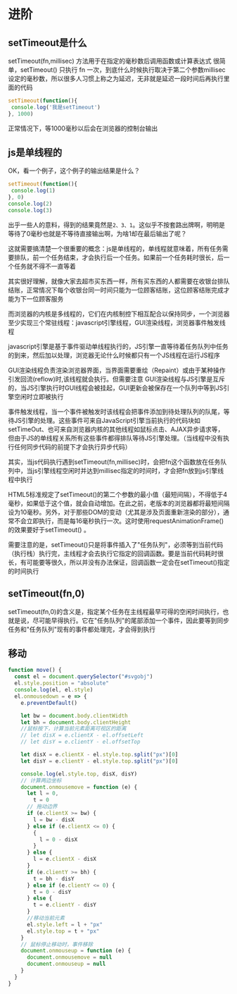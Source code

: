 # 进阶



## setTimeout是什么

setTimeout(fn,millisec) 方法用于在指定的毫秒数后调用函数或计算表达式
很简单，setTimeout() 只执行 fn 一次，到底什么时候执行取决于第二个参数millisec设定的毫秒数，所以很多人习惯上称之为延迟，无非就是延迟一段时间后再执行里面的代码

```js
setTimeout(function(){
 console.log('我是setTimeout')
}, 1000)
```

正常情况下，等1000毫秒以后会在浏览器的控制台输出

## js是单线程的

OK，看一个例子，这个例子的输出结果是什么？

```js
setTimeout(function(){
 console.log(1)
}, 0)
console.log(2)
console.log(3)
```

出乎一些人的意料，得到的结果竟然是`2、3、1`。这似乎不按套路出牌啊，明明是等待了0毫秒也就是不等待直接输出啊，为啥1却在最后输出了呢？

这就需要搞清楚一个很重要的概念：js是单线程的，单线程就意味着，所有任务需要排队，前一个任务结束，才会执行后一个任务。如果前一个任务耗时很长，后一个任务就不得不一直等着

其实很好理解，就像大家去超市买东西一样，所有买东西的人都需要在收银台排队结账，正常情况下每个收银台同一时间只能为一位顾客结账，这位顾客结账完成才能为下一位顾客服务

而浏览器的内核是多线程的，它们在内核制控下相互配合以保持同步，一个浏览器至少实现三个常驻线程：javascript引擎线程，GUI渲染线程，浏览器事件触发线程

javascript引擎是基于事件驱动单线程执行的，JS引擎一直等待着任务队列中任务的到来，然后加以处理，浏览器无论什么时候都只有一个JS线程在运行JS程序

GUI渲染线程负责渲染浏览器界面，当界面需要重绘（Repaint）或由于某种操作引发回流(reflow)时,该线程就会执行。但需要注意 GUI渲染线程与JS引擎是互斥的，当JS引擎执行时GUI线程会被挂起，GUI更新会被保存在一个队列中等到JS引擎空闲时立即被执行

事件触发线程，当一个事件被触发时该线程会把事件添加到待处理队列的队尾，等待JS引擎的处理。这些事件可来自JavaScript引擎当前执行的代码块如setTimeOut、也可来自浏览器内核的其他线程如鼠标点击、AJAX异步请求等，但由于JS的单线程关系所有这些事件都得排队等待JS引擎处理。（当线程中没有执行任何同步代码的前提下才会执行异步代码）

其实，当js代码执行遇到setTimeout(fn,millisec)时，会把fn这个函数放在任务队列中，当js引擎线程空闲时并达到millisec指定的时间时，才会把fn放到js引擎线程中执行



HTML5标准规定了setTimeout()的第二个参数的最小值（最短间隔），不得低于4毫秒，如果低于这个值，就会自动增加。在此之前，老版本的浏览器都将最短间隔设为10毫秒。另外，对于那些DOM的变动（尤其是涉及页面重新渲染的部分），通常不会立即执行，而是每16毫秒执行一次。这时使用requestAnimationFrame()的效果要好于setTimeout() 。

需要注意的是，setTimeout()只是将事件插入了"任务队列"，必须等到当前代码（执行栈）执行完，主线程才会去执行它指定的回调函数。要是当前代码耗时很长，有可能要等很久，所以并没有办法保证，回调函数一定会在setTimeout()指定的时间执行

## setTimeout(fn,0)

setTimeout(fn,0)的含义是，指定某个任务在主线程最早可得的空闲时间执行，也就是说，尽可能早得执行。它在"任务队列"的尾部添加一个事件，因此要等到同步任务和"任务队列"现有的事件都处理完，才会得到执行

## 移动

```js
function move() {
  const el = document.querySelector("#svgobj")
  el.style.position = "absolute"
  console.log(el, el.style)
  el.onmousedown = e => {
    e.preventDefault()

    let bw = document.body.clientWidth
    let bh = document.body.clientHeight
    //鼠标按下，计算当前元素距离可视区的距离
    // let disX = e.clientX - el.offsetLeft
    // let disY = e.clientY - el.offsetTop

    let disX = e.clientX - el.style.top.split("px")[0]
    let disY = e.clientY - el.style.top.split("px")[0]

    console.log(el.style.top, disX, disY)
    // 计算两边坐标
    document.onmousemove = function (e) {
      let l = 0,
        t = 0
      // 拖动边界
      if (e.clientX >= bw) {
        l = bw - disX
      } else if (e.clientX <= 0) {
        {
          l = 0 - disX
        }
      } else {
        l = e.clientX - disX
      }
      if (e.clientY >= bh) {
        t = bh - disY
      } else if (e.clientY <= 0) {
        t = 0 - disY
      } else {
        t = e.clientY - disY
      }
      //移动当前元素
      el.style.left = l + "px"
      el.style.top = t + "px"
    }
    // 鼠标停止移动时，事件移除
    document.onmouseup = function (e) {
      document.onmousemove = null
      document.onmouseup = null
    }
  }
}
```

